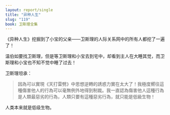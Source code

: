 ```yaml
---
layout: report/single
title: "异种人生"
slug: "119"
book: 卫斯理全集
---
```


《异种人生》挖掘到了小宝的父亲——卫斯理的人际关系网中的所有人都挖了一遍了！

温伯如要找卫斯理，但是等卫斯理和小宝去到宅中，却看到主人在大睡其觉，而卫斯理和小宝也不知不觉中睡了过去！

卫斯理坦承：

>因為可以實現《天打雷劈》中思想逆轉的誘惑力實在太大了！我極度嚮往這種傷害他人的行為可以毫無例外地得到制裁。我一直認為傷害他人這種行為是人類最惡劣的行為，人類只要有這種惡劣行為，就只能是低級生物！

人类本来就是低级生物。
